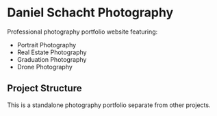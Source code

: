 # Daniel Schacht Photography

Professional photography portfolio website featuring:
- Portrait Photography
- Real Estate Photography  
- Graduation Photography
- Drone Photography

## Project Structure
This is a standalone photography portfolio separate from other projects.